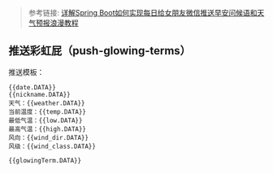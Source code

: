 > 参考链接: [详解Spring Boot如何实现每日给女朋友微信推送早安问候语和天气预报浪漫教程](https://mp.weixin.qq.com/s/bZgZXQi7oslvz6uWrIvNlA)

## 推送彩虹屁（push-glowing-terms）

推送模板：

```
{{date.DATA}}
{{nickname.DATA}}
天气：{{weather.DATA}}
当前温度：{{temp.DATA}}
最低气温：{{low.DATA}}
最高气温：{{high.DATA}}
风向：{{wind_dir.DATA}}
风级：{{wind_class.DATA}}

{{glowingTerm.DATA}}
```

